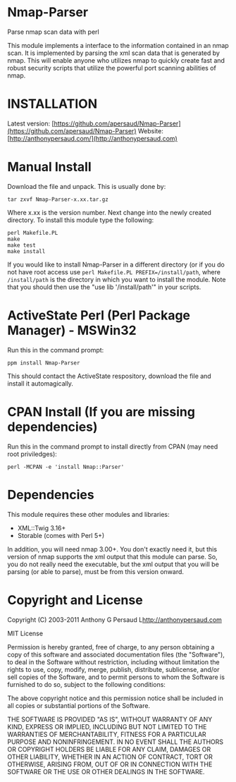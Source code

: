 Nmap-Parser
=================================================================

Parse nmap scan data with perl

This module implements a interface to the information contained in an nmap scan. It is implemented by parsing the xml scan data that is generated by nmap. This will enable anyone who utilizes nmap to quickly create fast and robust security scripts that utilize the powerful port scanning abilities of nmap.

INSTALLATION
=================================================================

Latest version: [https://github.com/apersaud/Nmap-Parser](https://github.com/apersaud/Nmap-Parser)
Website: [http://anthonypersaud.com/](http://anthonypersaud.com)


Manual Install
=================================================================

Download the file and unpack. This is usually done by:

    tar zxvf Nmap-Parser-x.xx.tar.gz

Where x.xx is the version number. Next change into the newly created directory. To install this module type the following:

    perl Makefile.PL
    make
    make test
    make install

If you would like to install Nmap-Parser in a different directory (or if you do
not have root access use `perl Makefile.PL PREFIX=/install/path`, where
`/install/path` is the directory in which you want to install the module. Note
that you should then use the "use lib '/install/path'" in your scripts.


ActiveState Perl (Perl Package Manager) - MSWin32
=================================================================

Run this in the command prompt:

    ppm install Nmap-Parser

This should contact the ActiveState respository, download the file and install it automagically.

CPAN Install (If you are missing dependencies)
=================================================================

Run this in the command prompt to install directly from CPAN (may need root priviledges):

	perl -MCPAN -e 'install Nmap::Parser'
	

Dependencies
=================================================================

This module requires these other modules and libraries:

* XML::Twig 3.16+
* Storable (comes with Perl 5+)
	

In addition, you will need nmap 3.00+. You don't exactly need it, but this
version of nmap supports the xml output that this module can parse. So, you do
not really need the executable, but the xml output that you will be parsing
(or able to parse), must be from this version onward.

Copyright and License
=================================================================

Copyright (C) 2003-2011 Anthony G Persaud L<http://anthonypersaud.com>

MIT License

Permission is hereby granted, free of charge, to any person obtaining a copy
of this software and associated documentation files (the "Software"), to deal
in the Software without restriction, including without limitation the rights
to use, copy, modify, merge, publish, distribute, sublicense, and/or sell
copies of the Software, and to permit persons to whom the Software is
furnished to do so, subject to the following conditions:

The above copyright notice and this permission notice shall be included in
all copies or substantial portions of the Software.

THE SOFTWARE IS PROVIDED "AS IS", WITHOUT WARRANTY OF ANY KIND, EXPRESS OR
IMPLIED, INCLUDING BUT NOT LIMITED TO THE WARRANTIES OF MERCHANTABILITY,
FITNESS FOR A PARTICULAR PURPOSE AND NONINFRINGEMENT. IN NO EVENT SHALL THE
AUTHORS OR COPYRIGHT HOLDERS BE LIABLE FOR ANY CLAIM, DAMAGES OR OTHER
LIABILITY, WHETHER IN AN ACTION OF CONTRACT, TORT OR OTHERWISE, ARISING FROM,
OUT OF OR IN CONNECTION WITH THE SOFTWARE OR THE USE OR OTHER DEALINGS IN
THE SOFTWARE.

